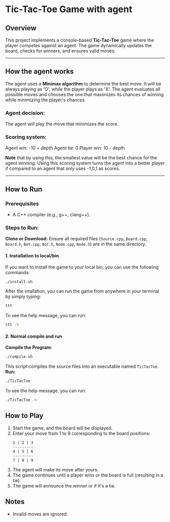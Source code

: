# Tic-Tac-Toe Game with agent

## Overview

This project implements a console-based **Tic-Tac-Toe** game where the player competes against an agent. The game dynamically updates the board, checks for winners, and ensures valid moves.

---

## How the agent works

The agent uses a **Minimax algorithm** to determine the best move. It will be always playing as 'O', while the player plays as 'X'. The agent evaluates all possible moves and chooses the one that maximizes its chances of winning while minimizing the player's chances.

### Agent decision:

The agent will play the move that minimizes the score.

### Scoring system:

Agent win: -10 + depth
Agent tie: 0
Player win: 10 - depth

**Note** that by using this, the smallest value will be the best chance for the agent winning.
Using this scoring system turns the agent into a better player if compared to an agent that only uses -1,0,1 as scores.

---

## How to Run

### Prerequisites

- A C++ compiler (e.g., g++, clang++).

### Steps to Run:

**Clone or Download:** Ensure all required files (`Source.cpp`, `Board.cpp`, `Board.h`, `Bot.cpp`, `Bot.h`, `Node.cpp`, `Node.h`) are in the same directory.

#### 1. Installation to local/bin

If you want to install the game to your local bin, you can use the following commands:

```bash
./install.sh
```

After the intallation, you can run the game from anywhere in your terminal by simply typing:

```bash
ttt
```

To see the help message, you can run:

```bash
ttt -h
```

#### 2. Normal compile and run

**Compile the Program:**
   ```bash
   ./compile.sh
   ```
   This script compiles the source files into an executable named `TicTacToe`.
**Run:**
   ```bash
   ./TicTacToe
   ```
To see the help message, you can run:

```bash
./TicTacToe -h
```

## How to Play

1. Start the game, and the board will be displayed.
2. Enter your move from 1 to 9 corresponding to the board positions:
   ```
   1 | 2 | 3
   ---------
   4 | 5 | 6
   ---------
   7 | 8 | 9
   ```
3. The agent will make its move after yours.
4. The game continues until a player wins or the board is full (resulting in a tie).
5. The game will announce the winner or if it's a tie.

## Notes

- Invalid moves are ignored.
